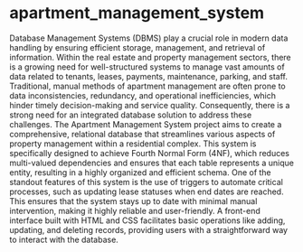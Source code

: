 # apartment_management_system
Database Management Systems (DBMS) play a crucial role in modern data handling by ensuring efficient storage, management, and retrieval of information. Within the real estate and property management sectors, there is a growing need for well-structured systems to manage vast amounts of data related to tenants, leases, payments, maintenance, parking, and staff. Traditional, manual methods of apartment management are often prone to data inconsistencies, redundancy, and operational inefficiencies, which hinder timely decision-making and service quality. Consequently, there is a strong need for an integrated database solution to address these challenges.
The Apartment Management System project aims to create a comprehensive, relational database that streamlines various aspects of property management within a residential complex. This system is specifically designed to achieve Fourth Normal Form (4NF), which reduces multi-valued dependencies and ensures that each table represents a unique entity, resulting in a highly organized and efficient schema.
One of the standout features of this system is the use of triggers to automate critical processes, such as updating lease statuses when end dates are reached. This ensures that the system stays up to date with minimal manual intervention, making it highly reliable and user-friendly. 
A front-end interface built with HTML and CSS facilitates basic operations like adding, updating, and deleting records, providing users with a straightforward way to interact with the database.
